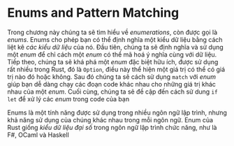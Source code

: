 # Enums and Pattern Matching

Trong chương này chúng ta sẽ tìm hiểu về *enumerations*, còn được gọi là *enums*.
Enums cho phép bạn có thể định nghĩa  một kiểu dữ liệu bằng cách liệt kê *các kiểu dữ liệu* của nó. Đầu tiên,
chúng ta sẽ định nghĩa và sử dụng một *enum* để chỉ cách một *enum* có thể mã hoá ý nghĩa cùng với dữ liệu. 
Tiếp theo, chúng ta sẽ khá phá một *enum* đặc biệt hữu ích, được sử dụng rất nhiều trong Rust, 
đó là `Option`, điều này thể hiện một giá trị có thể có giá trị nào đó hoặc không.
Sau đó chúng ta sẽ cách sử dụng `match` với *enum* giúp bạn dễ dàng chạy các đoạn 
code khác nhau cho những giá trị khác nhau của một *enum*. 
Cuối cùng, chúng ta sẽ đề cập đến cách sử dung `if let` để xử lý các *enum* trong code của bạn

Enums là một tính năng được sử dụng trong nhiều ngôn ngữ lập trình, 
nhưng khả năng sử dụng của chúng khác nhau trong mỗi ngôn ngữ. 
Enum của Rust giống *kiểu dữ liệu đại số* trong ngôn ngữ lập trình chức năng, như là F#, OCaml và Haskell
